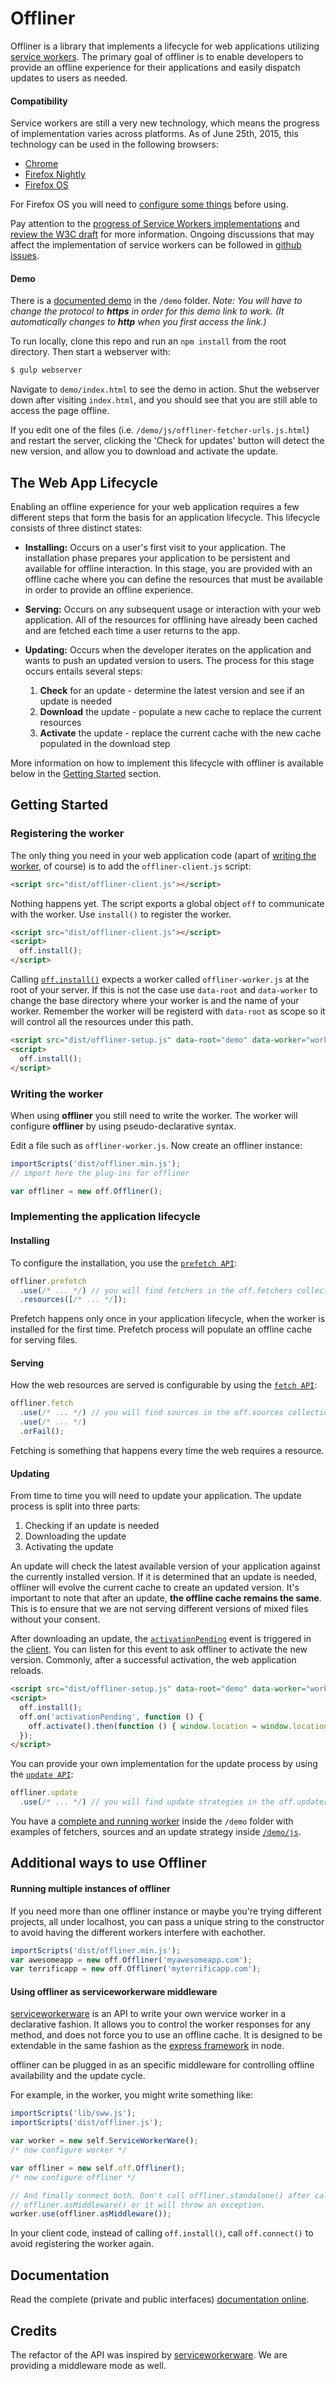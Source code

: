 
# Offliner
Offliner is a library that implements a lifecycle for web applications utilizing [service workers](http://www.html5rocks.com/en/tutorials/service-worker/introduction/?redirect_from_locale=ja). The primary goal of offliner is to enable developers to provide an offline experience for their applications and easily dispatch updates to users as needed.

#### Compatibility
Service workers are still a very new technology, which means the progress of implementation varies across platforms. As of June 25th, 2015, this technology can be used in the following browsers:
  * [Chrome](https://www.google.com/chrome/)
  * [Firefox Nightly](https://nightly.mozilla.org/)
  * [Firefox OS](https://developer.mozilla.org/en-US/Firefox_OS/Installing_on_a_mobile_device)

For Firefox OS you will need to [configure some things](https://blog.wanderview.com/blog/2015/03/24/service-workers-in-firefox-nightly/) before using.

Pay attention to the [progress of Service Workers implementations](https://jakearchibald.github.io/isserviceworkerready/) and [review the W3C draft](https://slightlyoff.github.io/ServiceWorker/spec/service_worker/) for more information. Ongoing discussions that may affect the implementation of service workers can be followed in [github issues](https://github.com/slightlyoff/ServiceWorker/issues).


#### Demo

There is a [documented demo](https://lodr.github.io/offliner) in the `/demo` folder.  *Note: You will have to change the protocol to **https** in order for this demo link to work. (It automatically changes to **http** when you first access the link.)*

To run locally, clone this repo and run an `npm install` from the root directory. Then start a webserver with:

```bash
$ gulp webserver
```

Navigate to `demo/index.html` to see the demo in action. Shut the webserver down after visiting `index.html`, and you should see that you are still able to access the page offline.

If you edit one of the files (i.e. `/demo/js/offliner-fetcher-urls.js.html`) and restart the server, clicking the 'Check for updates' button will detect the new version, and allow you to download and activate the update.


## The Web App Lifecycle
Enabling an offline experience for your web application requires a few different steps that form the basis for an application lifecycle. This lifecycle consists of three distinct states:

* **Installing:** Occurs on a user's first visit to your application. The installation phase prepares your application to be persistent and available for offline interaction. In this stage, you are provided with an offline cache where you can define the resources that must be available in order to provide an offline experience. 

* **Serving:** Occurs on any subsequent usage or interaction with your web application. All of the resources for offlining have already been cached and are fetched each time a user returns to the app.

* **Updating:** Occurs when the developer iterates on the application and wants to push an updated version to users. The process for this stage occurs entails several steps:
  1. **Check** for an update - determine the latest version and see if an update is needed
  2. **Download** the update - populate a new cache to replace the current resources
  3. **Activate** the update - replace the current cache with the new cache populated in the download step

More information on how to implement this lifecycle with offliner is available below in the [Getting Started](https://github.com/brittanystoroz/offliner/tree/concept#getting-started) section.


## Getting Started

### Registering the worker

The only thing you need in your web application code (apart of [writing the worker](#writing-the-worker), of course) is to add the `offliner-client.js` script:

```html
<script src="dist/offliner-client.js"></script>
```

Nothing happens yet. The script exports a global object `off` to communicate with the worker. Use `install()` to register the worker.

```html
<script src="dist/offliner-client.js"></script>
<script>
  off.install();
</script>
```

Calling [`off.install()`](https://rawgit.com/lodr/offliner/concept/docs/classes/OfflinerClient.html#method_install) expects a worker called `offliner-worker.js` at the root of your server. If this is not the case use `data-root` and `data-worker` to change the base directory where your worker is and the name of your worker. Remember the worker will be registerd with `data-root` as scope so it will control all the resources under this path.

```html
<script src="dist/offliner-setup.js" data-root="demo" data-worker="worker.js"></script>
<script>
  off.install();
</script>
```


### Writing the worker

When using **offliner** you still need to write the worker. The worker will configure **offliner** by using pseudo-declarative syntax.

Edit a file such as `offliner-worker.js`. Now create an offliner instance:

```js
importScripts('dist/offliner.min.js');
// import here the plug-ins for offliner

var offliner = new off.Offliner();
```

### Implementing the application lifecycle
#### Installing
To configure the installation, you use the [`prefetch API`](https://cdn.rawgit.com/lodr/offliner/concept/docs/classes/PrefetchConfig.html):

```js
offliner.prefetch
  .use(/* ... */) // you will find fetchers in the off.fetchers collection
  .resources([/* ... */]);
```

Prefetch happens only once in your application lifecycle, when the worker is installed for the first time. Prefetch process will populate an offline cache for serving files.

#### Serving
How the web resources are served is configurable by using the [`fetch API`](https://cdn.rawgit.com/lodr/offliner/concept/docs/classes/FetchConfig.html):

```js
offliner.fetch
  .use(/* ... */) // you will find sources in the off.sources collection
  .use(/* ... */)
  .orFail();
```

Fetching is something that happens every time the web requires a resource.

#### Updating
From time to time you will need to update your application. The update process is split into three parts:

1. Checking if an update is needed
2. Downloading the update
3. Activating the update

An update will check the latest available version of your application against the currently installed version. If it is determined that an update is needed, offliner will evolve the current cache to create an updated version. It's important to note that after an update, **the offline cache remains the same**. This is to ensure that we are not serving different versions of mixed files without your consent.

After downloading an update, the [`activationPending`](https://rawgit.com/lodr/offliner/concept/docs/classes/OfflinerClient.html#event_activationPending) event is triggered in the [client](https://rawgit.com/lodr/offliner/concept/docs/classes/OfflinerClient.html). You can listen for this event to ask offliner to activate the new version. Commonly, after a successful activation, the web application reloads.

```html
<script src="dist/offliner-setup.js" data-root="demo" data-worker="worker.js"></script>
<script>
  off.install();
  off.on('activationPending', function () {
    off.activate().then(function () { window.location = window.location; });
  });
</script>
```

You can provide your own implementation for the update process by using the [`update API`](https://cdn.rawgit.com/lodr/offliner/concept/docs/classes/UpdateConfig.html):

```js
offliner.update
  .use(/* ... */) // you will find update strategies in the off.updaters collection
```

You have a [complete and running worker](https://github.com/lodr/offliner/blob/concept/demo/worker.js) inside the `/demo` folder with examples of fetchers, sources and an update strategy inside [`/demo/js`](https://github.com/lodr/offliner/tree/concept/demo/js).

## Additional ways to use Offliner
#### Running multiple instances of offliner

If you need more than one offliner instance or maybe you're trying different projects, all under localhost, you can pass a unique string to the constructor to avoid having the different workers interfere with eachother.

```js
importScripts('dist/offliner.min.js');
var awesomeapp = new off.Offliner('myawesomeapp.com');
var terrificapp = new off.Offliner('myterrificapp.com');
```

#### Using offliner as serviceworkerware middleware

[serviceworkerware](https://github.com/arcturus/serviceworkerware) is an API to write your own wervice worker in a declarative fashion. It allows you to control the worker responses for any method, and does not force you to use an offline cache. It is designed to be extendable in the same fashion as the [express framework](http://expressjs.com/) in node.

offliner can be plugged in as an specific middleware for controlling offline availability and the update cycle.

For example, in the worker, you might write something like:

```js
importScripts('lib/sww.js');
importScripts('dist/offliner.js');

var worker = new self.ServiceWorkerWare();
/* now configure worker */

var offliner = new self.off.Offliner();
/* now configure offliner */

// And finally connect both. Don't call offliner.standalone() after calling
// offliner.asMiddleware() or it will throw an exception.
worker.use(offliner.asMiddleware());
```

In your client code, instead of calling `off.install()`, call `off.connect()` to avoid registering the worker again.

## Documentation

Read the complete (private and public interfaces) [documentation online](https://rawgit.com/lodr/offliner/concept/docs/index.html).

## Credits

The refactor of the API was inspired by [serviceworkerware](https://github.com/arcturus/serviceworkerware). We are providing a middleware mode as well.
